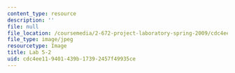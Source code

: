 ```yaml
---
content_type: resource
description: ''
file: null
file_location: /coursemedia/2-672-project-laboratory-spring-2009/cdc4ee119401439b17392457f49935ce_lab52.jpg
file_type: image/jpeg
resourcetype: Image
title: Lab 5-2
uid: cdc4ee11-9401-439b-1739-2457f49935ce
---
```

